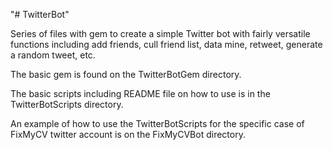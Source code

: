 "# TwitterBot" 

Series of files with gem to create a simple Twitter bot with fairly versatile functions including add friends, cull friend list, data mine, retweet, generate a random tweet, etc.

The basic gem is found on the TwitterBotGem directory.

The basic scripts including README file on how to use is in the TwitterBotScripts directory.

An example of how to use the TwitterBotScripts for the specific case of FixMyCV twitter account is on the FixMyCVBot directory.
